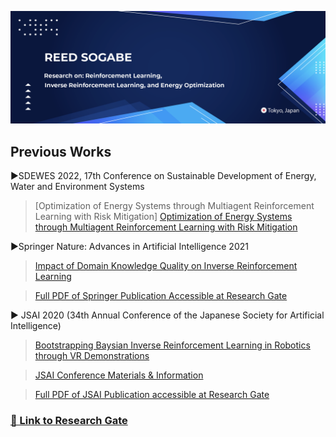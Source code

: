![](Images/Graphic1.png)
## Previous Works
►SDEWES 2022, 17th Conference on Sustainable Development of Energy, Water and Environment Systems
>[Optimization of Energy Systems through Multiagent Reinforcement Learning with Risk Mitigation]
>[Optimization of Energy Systems through Multiagent Reinforcement Learning with Risk Mitigation
](https://www.researchgate.net/publication/365316134_Optimization_of_Energy_Systems_through_Multiagent_Reinforcement_Learning_with_Risk_Mitigation)  <br />

►Springer Nature: Advances in Artificial Intelligence 2021
>[Impact of Domain Knowledge Quality on Inverse Reinforcement Learning](https://link.springer.com/chapter/10.1007/978-3-030-73113-7_9)  <br />

>[Full PDF of Springer Publication Accessible at Research Gate](https://www.researchgate.net/publication/353414509_Impact_of_Domain_Knowledge_Quality_on_Inverse_Reinforcement_Learning)

► JSAI 2020 (34th Annual Conference of the Japanese Society for Artificial Intelligence)<br />
>[Bootstrapping Baysian Inverse Reinforcement Learning in Robotics through VR Demonstrations](https://www.jstage.jst.go.jp/article/pjsai/JSAI2020/0/JSAI2020_2G1ES402/_article/-char/en)


>[JSAI Conference Materials & Information](https://confit.atlas.jp/guide/event/jsai2020/subject/2G1-ES-4-02/detail?lang=en)<br />

>[Full PDF of JSAI Publication accessible at Research Gate](https://www.researchgate.net/publication/353609919_Bootstrapping_Baysian_Inverse_Reinforcement_Learning_in_Robotics_through_VR_Demonstration)


### [🔗 Link to Research Gate ](https://www.researchgate.net/profile/Reed-Sogabe)
